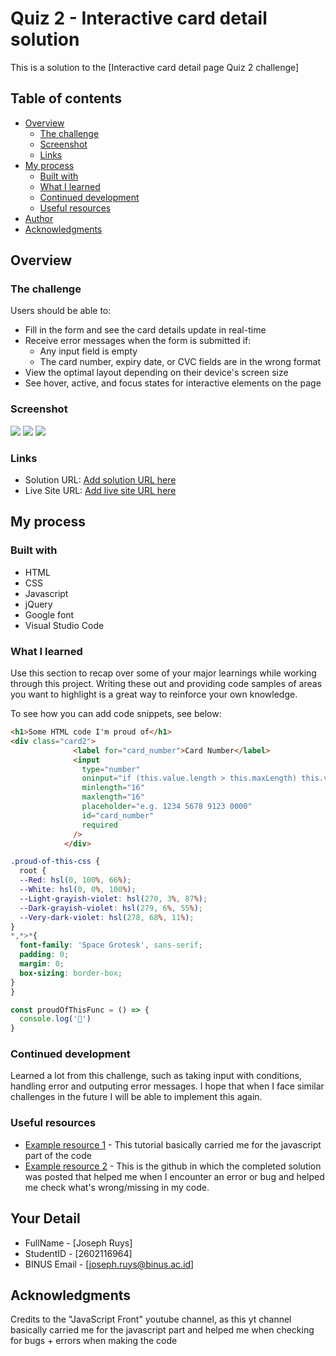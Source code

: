 # Quiz 2 - Interactive card detail solution

This is a solution to the [Interactive card detail page Quiz 2 challenge]

## Table of contents

- [Overview](#overview)
  - [The challenge](#the-challenge)
  - [Screenshot](#screenshot)
  - [Links](#links)
- [My process](#my-process)
  - [Built with](#built-with)
  - [What I learned](#what-i-learned)
  - [Continued development](#continued-development)
  - [Useful resources](#useful-resources)
- [Author](#author)
- [Acknowledgments](#acknowledgments)

## Overview

### The challenge

Users should be able to:

- Fill in the form and see the card details update in real-time
- Receive error messages when the form is submitted if:
  - Any input field is empty
  - The card number, expiry date, or CVC fields are in the wrong format
- View the optimal layout depending on their device's screen size
- See hover, active, and focus states for interactive elements on the page

### Screenshot

![](https://cdn.discordapp.com/attachments/735871514104168519/1060844707174957078/image.png)
![](https://media.discordapp.net/attachments/735871514104168519/1060844858681589770/image.png?width=1356&height=676)
![](https://cdn.discordapp.com/attachments/735871514104168519/1060844911152345160/image.png)

### Links

- Solution URL: [Add solution URL here](https://github.com/Tropicaljittai/interactive-card-details-form)
- Live Site URL: [Add live site URL here](https://tropicaljittai.github.io/interactive-card-details-form/)

## My process

### Built with

- HTML
- CSS
- Javascript
- jQuery
- Google font
- Visual Studio Code

### What I learned

Use this section to recap over some of your major learnings while working through this project. Writing these out and providing code samples of areas you want to highlight is a great way to reinforce your own knowledge.

To see how you can add code snippets, see below:

```html
<h1>Some HTML code I'm proud of</h1>
<div class="card2">
              <label for="card_number">Card Number</label>
              <input
                type="number"
                oninput="if (this.value.length > this.maxLength) this.value = this.value.slice(0, this.maxLength);"
                minlength="16"
                maxlength="16"
                placeholder="e.g. 1234 5678 9123 0000"
                id="card_number"
                required
              />
            </div>
```
```css
.proud-of-this-css {
  root {
  --Red: hsl(0, 100%, 66%);
  --White: hsl(0, 0%, 100%);
  --Light-grayish-violet: hsl(270, 3%, 87%);
  --Dark-grayish-violet: hsl(279, 6%, 55%);
  --Very-dark-violet: hsl(278, 68%, 11%);
}
*,*>*{
  font-family: 'Space Grotesk', sans-serif;
  padding: 0;
  margin: 0;
  box-sizing: border-box;
}
}
```
```js
const proudOfThisFunc = () => {
  console.log('🎉')
}
```

### Continued development

Learned a lot from this challenge, such as taking input with conditions, handling error and outputing error messages. I hope that when I face similar challenges in the future I will be able to implement this again.

### Useful resources

- [Example resource 1](https://www.youtube.com/watch?v=bQhD7gCUMNY&t=383&ab_channel=JavaScriptFront) - This tutorial basically carried me for the javascript part of the code
- [Example resource 2](https://github.com/alishirani1384/Interactive-card-details-form) - This is the github in which the completed solution was posted that helped me when I encounter an error or bug and helped me check what's wrong/missing in my code.

## Your Detail 

- FullName - [Joseph Ruys]
- StudentID - [2602116964]
- BINUS Email - [joseph.ruys@binus.ac.id]

## Acknowledgments

Credits to the "JavaScript Front" youtube channel, as this yt channel basically carried me for the javascript part and helped me when checking for bugs + errors when making the code
